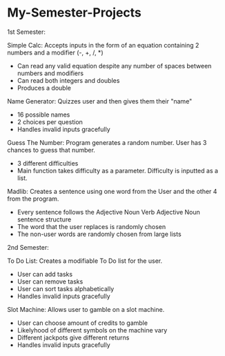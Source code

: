 # My-Semester-Projects

1st Semester:

Simple Calc: Accepts inputs in the form of an equation containing 2 numbers and a modifier (-, +, /, *)
- Can read any valid equation despite any number of spaces between numbers and modifiers
- Can read both integers and doubles
- Produces a double

Name Generator: Quizzes user and then gives them their "name"
- 16 possible names
- 2 choices per question
- Handles invalid inputs gracefully

Guess The Number: Program generates a random number. User has 3 chances to guess that number.
- 3 different difficulties
- Main function takes difficulty as a parameter. Difficulty is inputted as a list.

Madlib: Creates a sentence using one word from the User and the other 4 from the program.
- Every sentence follows the Adjective Noun Verb Adjective Noun sentence structure
- The word that the user replaces is randomly chosen
- The non-user words are randomly chosen from large lists

2nd Semester:

To Do List: Creates a modifiable To Do list for the user.
- User can add tasks
- User can remove tasks
- User can sort tasks alphabetically
- Handles invalid inputs gracefully

Slot Machine: Allows user to gamble on a slot machine.
- User can choose amount of credits to gamble
- Likelyhood of different symbols on the machine vary
- Different jackpots give different returns
- Handles invalid inputs gracefully

